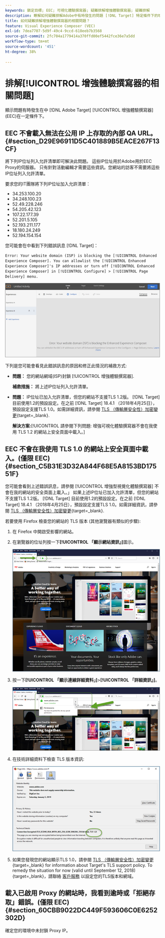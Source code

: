 ```yaml
---
keywords: 鎖定目標; EEC; 可視化體驗撰寫器; 疑難排解增強體驗撰寫器; 疑難排解
description: 瞭解如何疑難排解Adobe中有時發生的問題 [!DNL Target] 特定條件下的增強體驗撰寫器(EEC)。
title: 如何疑難排解增強體驗撰寫器的相關問題？
feature: Visual Experience Composer (VEC)
exl-id: 7dea7707-5d9f-49c4-9ccd-618eeb7b3568
source-git-commit: 2fc704a1779414a370ffd00ef5442fce36e7a5dd
workflow-type: tm+mt
source-wordcount: '451'
ht-degree: 38%

---
```


# 排解[!UICONTROL 增強體驗撰寫器的相關問題]

顯示問題有時發生在中 [!DNL Adobe Target] [!UICONTROL 增強體驗撰寫器] (EEC)在一定條件下。

## EEC 不會載入無法在公用 IP 上存取的內部 QA URL。 {#section_D29E96911D5C401889B5EACE267F13CF}

將下列IP位址列入允許清單即可解決此問題。 這些IP位址用於Adobe用於EEC Proxy的伺服器。 只有針對活動編輯才需要這些資訊。您網站的訪客不需要將這些IP位址列入允許清單。

要求您的IT團隊將下列IP位址加入允許清單：

* 34.253.100.20
* 34.248.100.23
* 52.49.228.246
* 54.205.42.123
* 107.22.177.39
* 52.201.5.105
* 52.193.211.177
* 18.180.24.249
* 52.194.154.154

您可能會在中看到下列錯誤訊息 [!DNL Target]：

`Error: Your website domain (ISP) is blocking the [!UICONTROL Enhanced Experience Composer]. You can allowlist the [!UICONTROL Enhanced Experience Composer]'s IP addresses or turn off [!UICONTROL Enhanced Experience Composer] in [!UICONTROL Configure] > [!UICONTROL Page Delivery] menu.`

![EEC_error圖片](assets/EEC_error.png)

下列是您可能會看見此錯誤訊息的原因和修正此情況的補救方式:

* **問題：** 您的網站網域(ISP)封鎖 [!UICONTROL 增強體驗撰寫器].

   **補救措施：** 將上述IP位址列入允許清單。

* **問題：** IP位址已加入允許清單，但您的網站不支援TLS 1.2版。 [!DNL Target] 目前使用1.2的預設設定。在之前 [!DNL Target] 18.4.1 （2018年4月25日），預設設定支援TLS 1.0。如需詳細資訊，請參閱 [TLS （傳輸層安全性）加密變更](https://experienceleague.adobe.com/docs/target-dev/developer/implementation/tls-transport-layer-security-encryption.html){target=_blank}.

   **解決方案:**[!UICONTROL  請參閱下列問題: 增強可視化體驗撰寫器不會在我使用 TLS 1.2 的網站上安全頁面中載入。]

## EEC 不會在我使用 TLS 1.0 的網站上安全頁面中載入。(僅限 EEC) {#section_C5B31E3D32A844F68E5A8153BD17551F}

您可能會看到上述錯誤訊息，請參閱 [!UICONTROL 增強型視覺化體驗撰寫器] 不會在我的網站的安全頁面上載入。」 如果上述IP位址已加入允許清單，但您的網站不支援TLS 1.2版。 [!DNL Target] 目前使用1.2的預設設定。在之前 [!DNL Target] 18.4.1 （2018年4月25日），預設設定支援TLS 1.0。如需詳細資訊，請參閱 [TLS （傳輸層安全性）加密變更](https://experienceleague.adobe.com/docs/target-dev/developer/implementation/tls-transport-layer-security-encryption.html){target=_blank}.

若要使用 Firefox 檢查您的網站的 TLS 版本 (其他瀏覽器有類似的步驟):

1. 在 Firefox 中開啟受影響的網站。
1. 在瀏覽器的位址列按一下&#x200B;**[!UICONTROL 「顯示網站資訊」]**&#x200B;圖示。

   ![firefox_more_info圖片](assets/firefox_more_info.png)

1. 按一下&#x200B;**[!UICONTROL 「顯示連線詳細資料」]**>**[!UICONTROL 「詳細資訊」]**。

   ![firefox_more_info_2圖片](assets/firefox_more_info_2.png)

1. 在技術詳細資料下檢查 TLS 版本資訊:

   ![firefox_more_info_3圖片](assets/firefox_more_info_3.png)

1. 如果您發現您的網站顯示TLS 1.0，請參閱 [TLS （傳輸層安全性）加密變更](https://experienceleague.adobe.com/docs/target-dev/developer/implementation/tls-transport-layer-security-encryption.html){target=_blank} for information about Target's TLS support policy. To remedy the situation for now (valid until September 12, 2018){target=_blank}，請聯絡 [客戶服務](/help/main/cmp-resources-and-contact-information.md#reference_ACA3391A00EF467B87930A450050077C) 以設定您的TLS版本和網域。

## 載入已啟用 Proxy 的網站時，我看到逾時或「拒絕存取」錯誤。(僅限 EEC) {#section_60CBB9022DC449F593606C0E6252302D}

確定您的環境中未封鎖 Proxy IP。
